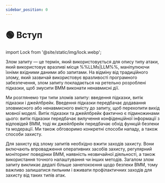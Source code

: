 ```yaml
---
sidebar_position: 0
---
```




# 🟢 Вступ

import Lock from '@site/static/img/lock.webp';

<div style={{textAlign: 'center'}}>
  <LazyLoadImage src={Lock} style={{width:"30%"}}/>

</div>

Злом запиту — це термін, який використовується для опису типу атаки, який використовує вразливі місця %%LLMs|LLM%%, маніпулюючи їхніми вхідними даними або запитами. На відміну від традиційного злому, який зазвичай використовує вразливості програмного забезпечення, злом запиту покладається на ретельно розроблені підказки, щоб змусити ВММ виконати ненавмисні дії.

Ми розглянемо три типи зломів запиту: введення підказки, витік підказки і джейлбрейк. Введення підказки передбачає додавання зловмисного або ненавмисного вмісту до запиту, щоб перехопити вихід мовної моделі. Витік підказки та джейлбрейк фактично є підмножинами цього: витік підказки передбачає вилучення конфіденційної інформації з відповідей ВММ, тоді як джейлбрейк передбачає обхід функцій безпеки та модерації. Ми також обговоримо конкретні способи нападу, а також способи захисту.

Для захисту від злому запитів необхідно вжити заходів захисту. Вони включають впровадження оперативних засобів захисту, регулярний моніторинг поведінки ВММ, наявність незвичайної діяльності, а також використання точного налаштування чи інших методів. Загалом злом запиту викликає дедалі більше занепокоєння щодо безпеки ВММ, тому важливо залишатися пильним і вживати профілактичних заходів для захисту від таких типів атак.